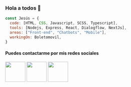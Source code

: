 ### Hola a todos 👋

```javascript
const Jesús = {
  code: [HTML, CSS, Javascript, SCSS, Typescript], 
  tools: [Nodejs, Express, React, Dialogflow, NextJs],
  areas: ["Front-end", "Chatbots", "Mobile"],
  workingOn: Boletomovil,
}
```
#### Puedes contactarme por mis redes sociales
[<img width="64px" src="https://user-images.githubusercontent.com/4219346/112545039-f91bbf00-8d74-11eb-9be2-9334b8cb949e.png">](https://www.facebook.com/MegablastoiseGG)
[<img width="64px" src="https://user-images.githubusercontent.com/4219346/112545357-5d3e8300-8d75-11eb-876d-15d0b6aeaea6.png">](https://twitter.com/jfgv99)
[<img width="64px" src="https://user-images.githubusercontent.com/4219346/112545517-87904080-8d75-11eb-9cdc-64a2c380e91b.png">](https://www.linkedin.com/in/jes%C3%BAs-garc%C3%ADa/)

<!--
**JesusfGarcia/JesusfGarcia** is a ✨ _special_ ✨ repository because its `README.md` (this file) appears on your GitHub profile.

Here are some ideas to get you started:

- 🔭 I’m currently working on ...
- 🌱 I’m currently learning ...
- 👯 I’m looking to collaborate on ...
- 🤔 I’m looking for help with ...
- 💬 Ask me about ...
- 📫 How to reach me: ...
- 😄 Pronouns: ...
- ⚡ Fun fact: ...
-->
